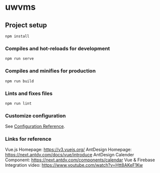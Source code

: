 # uwvms

## Project setup
```
npm install
```

### Compiles and hot-reloads for development
```
npm run serve
```

### Compiles and minifies for production
```
npm run build
```

### Lints and fixes files
```
npm run lint
```

### Customize configuration
See [Configuration Reference](https://cli.vuejs.org/config/).


### Links for reference
Vue.js Homepage: https://v3.vuejs.org/
AntDesign Homepage: https://next.antdv.com/docs/vue/introduce
AntDesign Calender Component: https://next.antdv.com/components/calendar
Vue & Firebase Integration video: https://www.youtube.com/watch?v=Htt8AKeF1Kw

